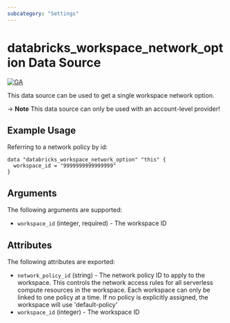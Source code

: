 ```yaml
---
subcategory: "Settings"
---
```

# databricks_workspace_network_option Data Source
[![GA](https://img.shields.io/badge/Release_Stage-GA-green)](https://docs.databricks.com/aws/en/release-notes/release-types)

This data source can be used to get a single workspace network option.

-> **Note** This data source can only be used with an account-level provider!

## Example Usage
Referring to a network policy by id:

```hcl
data "databricks_workspace_network_option" "this" {
  workspace_id = "9999999999999999"
}
```

## Arguments
The following arguments are supported:
* `workspace_id` (integer, required) - The workspace ID

## Attributes
The following attributes are exported:
* `network_policy_id` (string) - The network policy ID to apply to the workspace. This controls the network access rules
  for all serverless compute resources in the workspace. Each workspace can only be
  linked to one policy at a time. If no policy is explicitly assigned,
  the workspace will use 'default-policy'
* `workspace_id` (integer) - The workspace ID